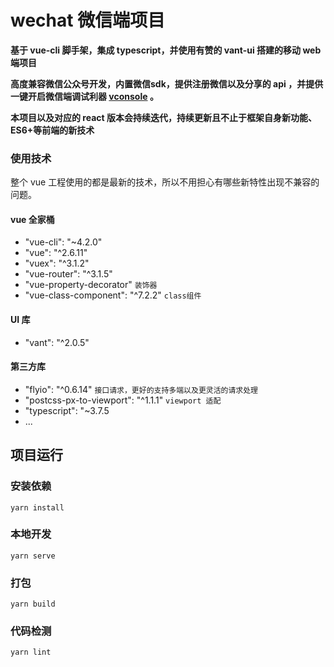# wechat 微信端项目

**基于 vue-cli 脚手架，集成 typescript，并使用有赞的 vant-ui 搭建的移动 web 端项目**

**高度兼容微信公众号开发，内置微信sdk，提供注册微信以及分享的 api ，并提供一键开启微信端调试利器 [vconsole](https://github.com/Tencent/vConsole/blob/dev/README_CN.md) 。**

**本项目以及对应的 react 版本会持续迭代，持续更新且不止于框架自身新功能、ES6+等前端的新技术**

### 使用技术

整个 vue 工程使用的都是最新的技术，所以不用担心有哪些新特性出现不兼容的问题。

#### vue 全家桶

- "vue-cli": "~4.2.0"
- "vue": "^2.6.11"
- "vuex": "^3.1.2"
- "vue-router": "^3.1.5"
- "vue-property-decorator"  `装饰器`
- "vue-class-component": "^7.2.2"  `class组件`

#### UI 库

- "vant": "^2.0.5"

#### 第三方库

- "flyio": "^0.6.14"  `接口请求，更好的支持多端以及更灵活的请求处理`
- "postcss-px-to-viewport": "^1.1.1"  `viewport 适配`
- "typescript": "~3.7.5
- ...

## 项目运行

### 安装依赖

```
yarn install
```

### 本地开发

```
yarn serve
```

### 打包

```
yarn build
```

### 代码检测

```
yarn lint
```

